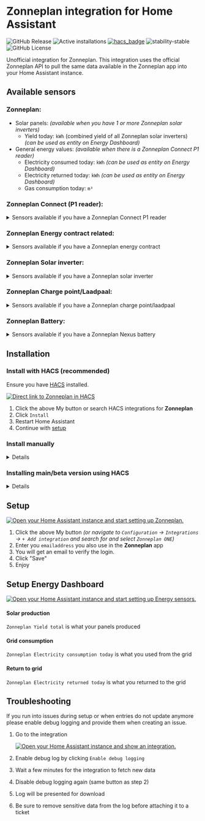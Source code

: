 # Zonneplan integration for Home Assistant

![GitHub Release](https://img.shields.io/github/v/release/fsaris/home-assistant-zonneplan-one?style=for-the-badge)
![Active installations](https://badge.t-haber.de/badge/zonneplan_one?kill_cache=1)
[![hacs_badge](https://img.shields.io/badge/HACS-Default-orange.svg?style=for-the-badge)](https://hacs.xyz/)
![stability-stable](https://img.shields.io/badge/stability-stable-green.svg?style=for-the-badge&color=green)
![GitHub License](https://img.shields.io/github/license/fsaris/home-assistant-zonneplan-one?style=for-the-badge)

Unofficial integration for Zonneplan. This integration uses the official Zonneplan API to pull the same data available in the Zonneplan app into your Home Assistant instance.

## Available sensors
### Zonneplan:
   - Solar panels: _(available when you have 1 or more Zonneplan solar inverters)_
     - Yield today: `kWh` (combined yield of all Zonneplan solar inverters) _(can be used as entity on Energy Dashboard)_
   - General energy values: _(available when there is a Zonneplan Connect P1 reader)_
     - Electricity consumed today: `kWh` _(can be used as entity on Energy Dashboard)_
     - Electricity returned today: `kWh` _(can be used as entity on Energy Dashboard)_
     - Gas consumption today: `m³`

### Zonneplan Connect (P1 reader):
<details>
<summary>Sensors available if you have a Zonneplan Connect P1 reader</summary>
   
   - Electricity consumption: `W`
   - Electricity production: `W`
   - Electricity average: `W` (average use over the last 5min)
   - Electricity first measured: `date` _(default disabled)_
   - Electricity last measured: `date`
   - Electricity last measured production: `date`
   - Gas first measured: `date` _(default disabled)_
   - Gas last measured: `date`
</details>

### Zonneplan Energy contract related:
<details>
<summary>Sensors available if you have a Zonneplan energy contract</summary>
   
   - Current Zonneplan Electricity tariff: `€/kWh`
       - The full Electricity forecast is available as a forecast attribute of this sensor
   - Current Zonneplan Gas tariff: `€/m³`
   - Next Zonneplan Gas tariff: `€/m³` 
   - 8 hours forecast of Zonneplan Electricity tariff: `€/kWh` _(default disabled, available when you have a energy contract)_
   - Current electricity usage
   - Sustainability score
   - Electricity delivery costs today
   - Electricity production costs today
   - Gas delivery costs today
</details>
     
### Zonneplan Solar inverter:
<details>
<summary>Sensors available if you have a Zonneplan solar inverter</summary>
   
   - Yield total: `kWh`
   - First measured: `date` _(default disabled)_
   - Last measured value: `W`
   - Last measured: `date`
   - Powerplay enabled: `on/off` _(default disabled)_
   - Powerplay/power limit active: `on/off` _(default disabled)_
   - Powerplay total: `€` _(default disabled)_
   - Powerplay today: `€` _(default disabled)_
</details>

### Zonneplan Charge point/Laadpaal:
<details>
<summary>Sensors available if you have a Zonneplan charge point/laadpaal</summary>
   
  - Charge point state
  - Charge point power `W`
  - Charge point energy delivered session `kWh`
  - Charge point next schedule start `date`
  - Charge point next schedule end `date`
  - Charge point dynamic load balancing health _(default disabled)_
  - Charge point connectivity state `on/off`
  - Charge point can charge `on/off`
  - Charge point can schedule `on/off`
  - Charge point charging manually `on/off`
  - Charge point charging automatically `on/off`
  - Charge point plug and charge `on/off`
  - Charge point overload protection active `on/off` _(default disabled)_
  - Charge point session cost `€`
  - Charge point cost total `€`
  - Charge point flex result `€`
  - Charge point session average costs `€/kWh`
  - Charge point start mode _(default disabled)_
  - Charge point dynamic load desired distance `km`
  - Charge point dynamic load desired end time `datetime`
  - Charge point session start time `datetime`
  - Charge point session charged distance `km`
  - Charge point dynamic charging enabled `on/off`
  - Charge point dynamic charging flex enabled `on/off`
  - Charge point dynamic charging flex suppressed `on/off` _(default disabled)_
  - Buttons to start/stop charge
</details>

### Zonneplan Battery:
<details>
<summary>Sensors available if you have a Zonneplan Nexus battery</summary>
   
  - Battery state
  - Percentage `%`
  - Power `W` _(default disabled)_
  - Delivery today `kWh`
  - Production today `kWh`
  - Today `€`
  - Total `€`
  - Dynamic charging enabled `on/off`
  - Dynamic load balancing overload active `on/off`
  - Dynamic load balancing overload enabled `on/off`
  - Manual control enabled `on/off`
  - Inverter state _(default disabled)_
  - Manual control state _(default disabled)_
  - First measured `datetime` _(default disabled)_
  - Last measured `datetime`
</details>

## Installation

### Install with HACS (recommended)

Ensure you have [HACS](https://hacs.xyz/) installed. 

[![Direct link to Zonneplan in HACS](https://my.home-assistant.io/badges/hacs_repository.svg)](https://my.home-assistant.io/redirect/hacs_repository/?owner=fsaris&repository=home-assistant-zonneplan-one)

1. Click the above My button or search HACS integrations for **Zonneplan**
1. Click `Install`
1. Restart Home Assistant
1. Continue with [setup](#setup)

### Install manually
<details>
   
1. Install this platform by creating a `custom_components` folder in the same folder as your configuration.yaml, if it doesn't already exist.
2. Create another folder `zonneplan_one` in the `custom_components` folder. 
3. Copy all files from `custom_components/zonneplan_one` into the newly created `zonneplan_one` folder.
</details>

### Installing main/beta version using HACS
<details>
   
1. Go to `HACS` => `Integrations`
1. Click on the three dots icon in right bottom of the **Zonneplan** card
1. Click `Reinstall`
1. Make sure `Show beta versions` is checked
1. Select version `main`
1. Click install and restart HA
</details>

## Setup
[![Open your Home Assistant instance and start setting up Zonneplan.](https://my.home-assistant.io/badges/config_flow_start.svg)](https://my.home-assistant.io/redirect/config_flow_start/?domain=zonneplan_one)
1. Click the above My button _(or navigate to `Configuration` -> `Integrations` -> `+ Add integration` and search for and select `Zonneplan ONE`)_
1. Enter you `emailaddress` you also use in the **Zonneplan** app
1. You will get an email to verify the login.
1. Click "Save"
1. Enjoy

## Setup Energy Dashboard
[![Open your Home Assistant instance and start setting up Energy sensors.](https://my.home-assistant.io/badges/config_energy.svg)](https://my.home-assistant.io/redirect/config_energy/)

#### Solar production
`Zonneplan Yield total` is what your panels produced

#### Grid consumption  
`Zonneplan Electricity consumption today` is what you used from the grid

#### Return to grid
`Zonneplan Electricity returned today` is what you returned to the grid

## Troubleshooting

If you run into issues during setup or when entries do not update anymore please enable debug logging and provide them when creating an issue.

1. Go to the integration

   [![Open your Home Assistant instance and show an integration.](https://my.home-assistant.io/badges/integration.svg)](https://my.home-assistant.io/redirect/integration/?domain=zonneplan_one)
2. Enable debug log by clicking `Enable debug logging`
3. Wait a few minutes for the integration to fetch new data
4. Disable debug logging again (same button as step 2)
5. Log will be presented for download
6. Be sure to remove sensitive data from the log before attaching it to a ticket
